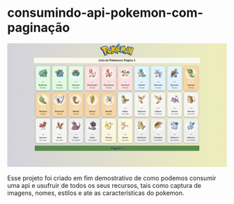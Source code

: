 # consumindo-api-pokemon-com-paginação

![gif exemplo](https://github.com/Laudier2/consumindo-api-pokemon-com-paginacao/blob/master/ex.com-gif.gif)

Esse projeto foi criado em fim demostrativo de como podemos consumir uma api e usufruir de todos os seus recursos, tais como captura de imagens, nomes, estilos e ate as características do pokemon.
